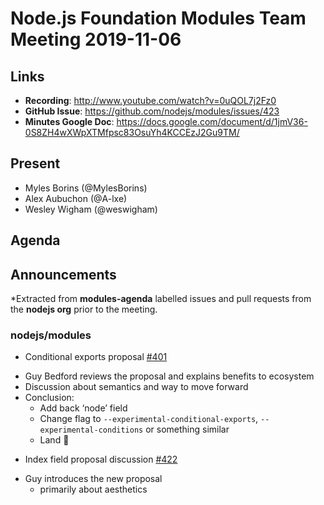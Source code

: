 # Node.js Foundation Modules Team Meeting 2019-11-06

## Links

* **Recording**:  http://www.youtube.com/watch?v=0uQOL7j2Fz0
* **GitHub Issue**: https://github.com/nodejs/modules/issues/423
* **Minutes Google Doc**: https://docs.google.com/document/d/1jmV36-0S8ZH4wXWpXTMfpsc83OsuYh4KCCEzJ2Gu9TM/

## Present

* Myles Borins (@MylesBorins)
* Alex Aubuchon (@A-lxe)
* Wesley Wigham (@weswigham)

## Agenda

## Announcements
 
*Extracted from **modules-agenda** labelled issues and pull requests from the **nodejs org** prior to the meeting.

### nodejs/modules

* Conditional exports proposal [#401](https://github.com/nodejs/modules/issues/401)

- Guy Bedford reviews the proposal and explains benefits to ecosystem
- Discussion about semantics and way to move forward
- Conclusion:
  - Add back ‘node’ field
  - Change flag to `--experimental-conditional-exports`, `--experimental-conditions` or something similar
  - Land 🎉

* Index field proposal discussion [#422](https://github.com/nodejs/modules/issues/422)

- Guy introduces the new proposal
  - primarily about aesthetics
